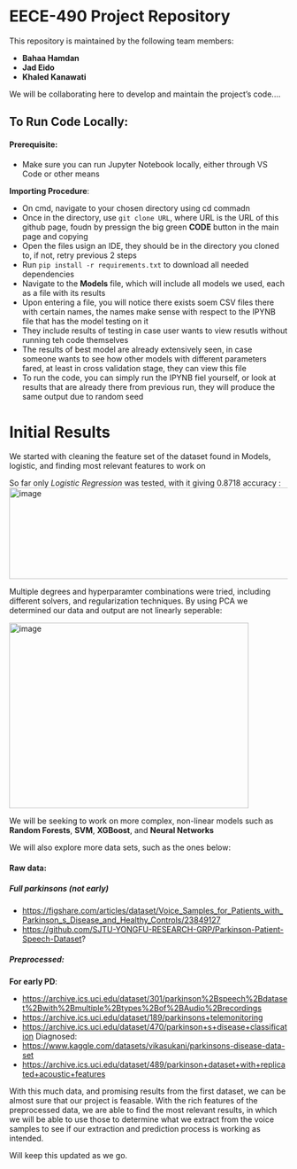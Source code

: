 # EECE-490 Project Repository  

This repository is maintained by the following team members:  

- **Bahaa Hamdan**  
- **Jad Eido**  
- **Khaled Kanawati**  

We will be collaborating here to develop and maintain the project’s code....


## To Run Code Locally:
#### Prerequisite:
- Make sure you can run Jupyter Notebook locally, either through VS Code or other means

**Importing Procedure**:
- On cmd, navigate to your chosen directory using cd commadn
- Once in the directory, use `git clone URL`, where URL is the URL of this github page, foudn by pressign the big green **CODE** button in the main page and copying
- Open the files usign an IDE, they should be in the directory you cloned to, if not, retry previous 2 steps
- Run `pip install -r requirements.txt` to download all needed dependencies
- Navigate to the **Models** file, which will include all models we used, each as a file with its results
- Upon entering a file, you will notice there exists soem CSV files there with certain names, the names make sense with respect to the IPYNB file that has the model testing on it
- They include results of testing in case user wants to view resutls without running teh code themselves
- The results of best model are already extensively seen, in case someone wants to see how other models with different parameters fared, at least in cross validation stage, they can view this file
- To run the code, you can simply run the IPYNB fiel yourself, or look at results that are already there from previous run, they will produce the same output due to random seed

# Initial Results
We started with cleaning the feature set of the dataset found in Models, logistic, and finding most relevant features to work on

So far only *Logistic Regression* was tested, with it giving 0.8718 accuracy :
<img width="506" height="165" alt="image" src="https://github.com/user-attachments/assets/54e37e89-c6a5-415b-ac59-b53a712c507f" />

Multiple degrees and hyperparamter combinations were tried, including different solvers, and regularization techniques.
By using PCA we determined our data and output are not linearly seperable:


<img width="433" height="335" alt="image" src="https://github.com/user-attachments/assets/37d7c34e-1f11-433e-a3f5-59e060e24b81" />









We will be seeking to work on more complex, non-linear models such as **Random Forests**, **SVM**, **XGBoost**, and **Neural Networks**

We will also explore more data sets, such as the ones below:
#### Raw data:
##### Full parkinsons (not early)
- https://figshare.com/articles/dataset/Voice_Samples_for_Patients_with_Parkinson_s_Disease_and_Healthy_Controls/23849127
- https://github.com/SJTU-YONGFU-RESEARCH-GRP/Parkinson-Patient-Speech-Dataset?

##### Preprocessed:
**For early PD**:
- https://archive.ics.uci.edu/dataset/301/parkinson%2Bspeech%2Bdataset%2Bwith%2Bmultiple%2Btypes%2Bof%2BAudio%2Brecordings 
- https://archive.ics.uci.edu/dataset/189/parkinsons+telemonitoring
- https://archive.ics.uci.edu/dataset/470/parkinson+s+disease+classification
Diagnosed: 
- https://www.kaggle.com/datasets/vikasukani/parkinsons-disease-data-set
- https://archive.ics.uci.edu/dataset/489/parkinson+dataset+with+replicated+acoustic+features

With this much data, and promising results from the first dataset, we can be almost sure that our project is feasable. With the rich features of the preprocessed data, we are able to find the most relevant results, in which we will be able to use those to determine what we extract from the voice samples to see if our extraction and prediction process is working as intended.

Will keep this updated as we go.
